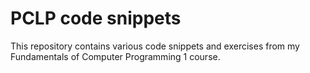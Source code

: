 # PCLP code snippets

This repository contains various code snippets and exercises from my Fundamentals of Computer Programming 1 course.
